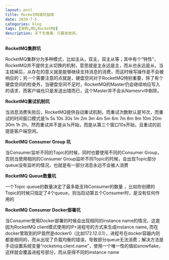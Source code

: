 ```yaml
---
layout: post
title: RocketMQ填坑指南
date: 2020-7-5
categories: blog
tags: [架构,MQ,RocketMQ]
description: 天下无难事，只要肯放弃。
---
```


**RocketMQ集群坑**

RocketMQ集群分为多种模式，比如主从，双主，双主从等；其中有个“特性”，RocketMQ并不提供主从切换的机制，意思就是主永远是主，而从也永远是从，当主挂掉后，从存在的意义就是能够继续支持消息的消费，而这时候写操作是不会被响应的；另一个需要注意的点就是，硬盘空间对于RocketMQ特别重要，除了有个硬盘空间的检查外，当硬盘空间不足时，RocketMQ的Master仍会继续响应写入的请求，而客户端也只是发送出错而已，这个Master并不会从Namesrv中剔除。

**RocketMQ重试机制坑**

当消息消费失败后，RocketMQ提供自动重试机制，而重试次数默认是16次，而重试的时间窗口模式是1s 5s 10s 30s 1m 2m 3m 4m 5m 6m 7m 8m 9m 10m 20m 30m 1h 2h，然而重试并不是从1s开始，而是从第三个窗口10s开始，且重试的前提是客户端空闲。

**RocketMQ Consumer Group 坑**

当Consumer监听不同的Topic的时候，同时也要使用不同的Consumer Group，否则当使用相同的Consumer Group监听不同Topic的时候，会出现Topic部分queue没有监听的情况，也就是有一部分消息永远不会被人消费

**RocketMQ Queue数量坑**

一个Topic queue的数量决定了最多能支持Consumer的数量 ，比如你创建的Topic的时候只指定了4个queue，则当启动第五个Consumer时，是没有任何作用的

**RocketMQ Consumer Docker部署坑**

当Consumer使用Docker部署的时候会出现相同的instance name的情况，这是因为RocketMQ client模式使用的IP+进程号的方式来生成instance name, 而在docker里取到的IP竟然是docker0（比如172.12.0.1），进程号在docker容器内则都是相同的，而从出现了负载均衡的错误，导致部分queue无法消费；解决方法是手动设置系统变量“rocketmq.client.name”，使用一个唯一性的值如snowflake，这样就会覆盖进程号部分，而从获得不同的instance name

